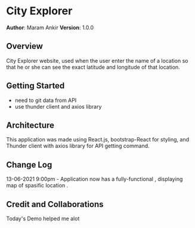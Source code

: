 # City Explorer

**Author**: Maram Ankir
**Version**: 1.0.0 

## Overview
 City Explorer website, used when the user enter the name of a location so that he or she can see the exact latitude and longitude of that location.
 
## Getting Started
* need to git data from API
* use thunder client and axios library
## Architecture
This application was made using React.js, 
bootstrap-React for styling, 
and Thunder client with axios library for API getting command.
## Change Log

13-06-2021 9:00pm - Application now has a fully-functional , displaying map of spasific location .

## Credit and Collaborations
Today's Demo helped me alot 